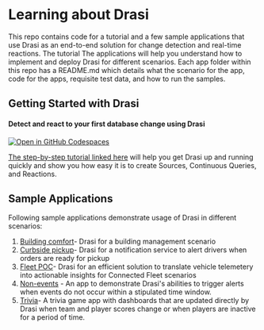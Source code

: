 # Learning about Drasi
This repo contains code for a tutorial and a few sample applications that use Drasi as an end-to-end solution for change detection and real-time reactions. The tutorial The applications will help you understand how to implement and deploy Drasi for different scenarios. Each app folder within this repo has a README.md which details what the scenario for the app, code for the apps, requisite test data, and how to run the samples.

## Getting Started with Drasi
#### Detect and react to your first database change using Drasi
[![Open in GitHub Codespaces](https://github.com/codespaces/badge.svg)](https://codespaces.new/drasi-project/learning)

[The step-by-step tutorial linked here](https://drasi.io/getting-started/) will help you get Drasi up and running quickly and show you how easy it is to create Sources, Continuous Queries, and Reactions.

## Sample Applications
Following sample applications demonstrate usage of Drasi in different scenarios:
1. [Building comfort](apps/building-comfort)- Drasi for a building management scenario
2. [Curbside pickup](apps/curbside-pickup)- Drasi for a notification service to alert drivers when orders are ready for pickup
3. [Fleet POC](https://github.com/drasi-project/learning/tree/main/apps/fleet-poc)- Drasi for an efficient solution to translate vehicle telemetery into actionable insights for Connected Fleet scenarios
5. [Non-events](https://github.com/drasi-project/learning/tree/main/apps/non-events) - An app to demonstrate Drasi's abilities to trigger alerts when events do not occur within a stipulated time window.
6. [Trivia](https://github.com/drasi-project/learning/tree/main/apps/trivia)- A trivia game app with dashboards that are updated directly by Drasi when team and player scores change or when players are inactive for a period of time.
